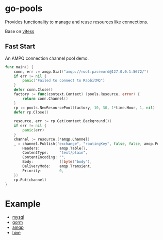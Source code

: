 # go-pools
Provides functionality to manage and reuse resources like connections.

Base on [vitess](https://github.com/vitessio/vitess)

## Fast Start

An AMPQ connection channel pool demo.
```go
func main() {
    conn, err := amqp.Dial("amqp://root:password@127.0.0.1:5672/")
    if err != nil {
        panic("Failed to connect to RabbitMQ")
    }
    defer conn.Close()
    factory := func(context.Context) (pools.Resource, error) {
        return conn.Channel()
    }
    rp := pools.NewResourcePool(factory, 10, 30, 1*time.Hour, 1, nil)
    defer rp.Close()
    
    resource, err := rp.Get(context.Background())
    if err != nil {
        panic(err)
    }
    channel := resource.(*amqp.Channel)
    _ = channel.Publish("exchange", "routingKey", false, false, amqp.Publishing{
        Headers:         amqp.Table{},
        ContentType:     "text/plain",
        ContentEncoding: "",
        Body:            []byte("body"),
        DeliveryMode:    amqp.Transient,
        Priority:        0,
    })
    rp.Put(channel)
}

```

# Example

- [mysql](./example/mysql.go)
- [gorm](./example/gorm.go)
- [amqp](./example/amqp.go)
- [hive](./example/hive.go)